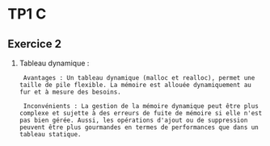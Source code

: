 # TP1 C

## Exercice 2

1. Tableau dynamique :

        Avantages : Un tableau dynamique (malloc et realloc), permet une taille de pile flexible. La mémoire est allouée dynamiquement au fur et à mesure des besoins.
        
        Inconvénients : La gestion de la mémoire dynamique peut être plus complexe et sujette à des erreurs de fuite de mémoire si elle n'est pas bien gérée. Aussi, les opérations d'ajout ou de suppression peuvent être plus gourmandes en termes de performances que dans un tableau statique.